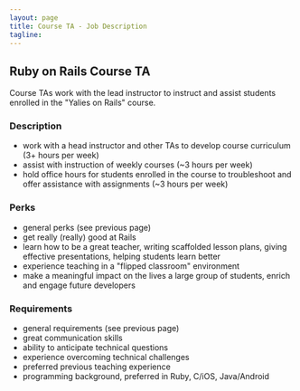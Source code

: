 ```yaml
---
layout: page
title: Course TA - Job Description
tagline:
---
```


## Ruby on Rails Course TA
Course TAs work with the lead instructor to instruct and assist students enrolled in the "Yalies on Rails" course.

### Description
* work with a head instructor and other TAs to develop course curriculum (3+ hours per week)
* assist with instruction of weekly courses (~3 hours per week)
* hold office hours for students enrolled in the course to troubleshoot and offer assistance with assignments (~3 hours per week)

### Perks
* general perks (see previous page)
* get really (really) good at Rails
* learn how to be a great teacher, writing scaffolded lesson plans, giving effective presentations, helping students learn better
* experience teaching in a "flipped classroom" environment
* make a meaningful impact on the lives a large group of students, enrich and engage future developers

### Requirements
* general requirements (see previous page)
* great communication skills
* ability to anticipate technical questions
* experience overcoming technical challenges
* preferred previous teaching experience
* programming background, preferred in Ruby, C/iOS, Java/Android
